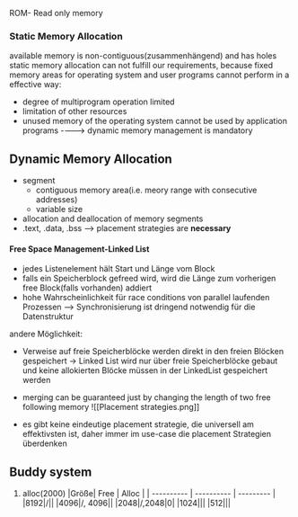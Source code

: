 ROM- Read only memory


### Static Memory Allocation
available memory is non-contiguous(zusammenhängend) and has holes
static memory allocation can not fulfill our requirements, because fixed memory areas for operating system and user programs cannot perform in a effective way: 
- degree of multiprogram  operation limited
- limitation of other resources
- unused memory of the operating system cannot be used by application programs
----> dynamic memory management is mandatory



## Dynamic Memory Allocation
- segment 
	- contiguous memory area(i.e. meory range with consecutive addresses)
	- variable size
- allocation and deallocation of memory segments
- .text, .data, .bss 
--> placement strategies are **necessary**


#### Free Space Management-Linked List
-  jedes Listenelement hält Start und Länge vom Block
- falls ein Speicherblock gefreed wird, wird die Länge zum vorherigen free Block(falls vorhanden) addiert 
- hohe Wahrscheinlichkeit für race conditions von parallel laufenden Prozessen --> Synchronisierung ist dringend notwendig für die Datenstruktur

andere Möglichkeit: 
- Verweise auf freie Speicherblöcke werden direkt in den freien Blöcken gespeichert -> Linked List wird nur über freie Speicherblöcke gebaut und keine allokierten Blöcke müssen in der LinkedList gespeichert werden
- merging can be guaranteed just by changing the length of two free following memory 
![[Placement strategies.png]]



- es gibt keine eindeutige placement strategie, die universell am effektivsten ist, daher immer im use-case die placement Strategien überdenken 

## Buddy system

1. alloc(2000)
|Größe| Free | Alloc | 
| ---------- | ---------- | --------- | 
|8192|/||
|4096|/, 4096||
|2048|/,2048|0|
|1024|||
|512|||

 